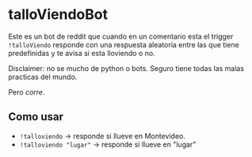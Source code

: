 # talloViendoBot

Este es un bot de reddit que cuando en un comentario esta el trigger `!talloViendo` responde con una respuesta aleatoria entre las que tiene predefinidas y te avisa si esta lloviendo o no.

Disclaimer: no se mucho de python o bots. Seguro tiene todas las malas practicas del mundo.

Pero *corre*.

## Como usar

- `!talloviendo` -> responde si llueve en Montevideo.
- `!talloviendo "lugar"` -> responde si llueve en "lugar"
